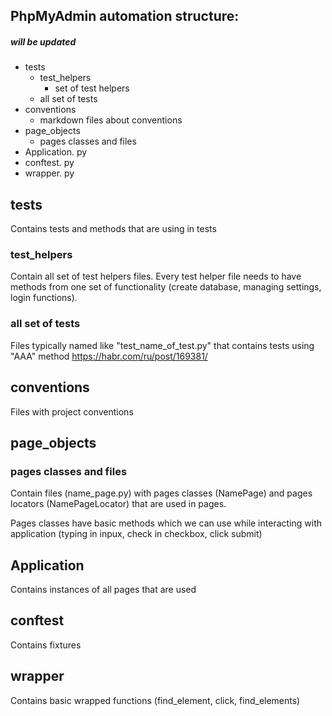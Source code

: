 ## PhpMyAdmin automation structure:
##### will be updated

* tests
    * test_helpers
        * set of test helpers
    * all set of tests
* conventions
    * markdown files about conventions
* page_objects
    * pages classes and files
* Application. py
* conftest. py
* wrapper. py


## tests
Contains tests and methods that are using in tests

### test_helpers
Contain all set of test helpers files. Every test helper file needs to have methods from one set of functionality (create database, managing settings, login functions).

### all set of tests
Files typically named like "test_name_of_test.py" that contains tests using "AAA" method https://habr.com/ru/post/169381/

## conventions 
Files with project conventions

## page_objects

### pages classes and files
Contain files (name_page.py) with pages classes (NamePage) and pages locators (NamePageLocator) that are used in pages. 

Pages classes have basic methods which we can use while interacting with application (typing in inpux, check in checkbox, click submit)

## Application 
Contains instances of all pages that are used

## conftest 
Contains fixtures

## wrapper
Contains basic wrapped functions (find_element, click, find_elements)




